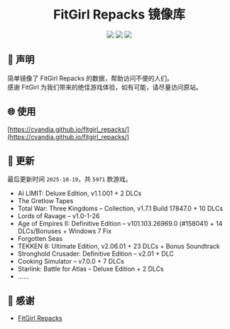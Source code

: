 ﻿<div align="center">

# FitGirl Repacks 镜像库

![](https://count.getloli.com/get/@fitgirl_repacks?theme=booru-lewd)
![](https://img.shields.io/badge/ci-passing-brightgreen.svg?logo=github) ![](https://img.shields.io/badge/license-MIT-brightgreen.svg)

</div>

## 📜 声明
简单镜像了 FitGirl Repacks 的数据，帮助访问不便的人们。  
感谢 FitGirl 为我们带来的绝佳游戏体验，如有可能，请尽量访问原站。

## 🌐 使用
[https://cvandia.github.io/fitgirl_repacks/](https://cvandia.github.io/fitgirl_repacks/)

## 🔄 更新
最后更新时间 `2025-10-19`，共 `5971` 款游戏。
- AI LIMIT: Deluxe Edition, v1.1.001 + 2 DLCs
- The Gretlow Tapes
- Total War: Three Kingdoms – Collection, v1.7.1 Build 17847.0 + 10 DLCs
- Lords of Ravage – v1.0-1-26
- Age of Empires II: Definitive Edition – v101.103.26969.0 (#158041) + 14 DLCs/Bonuses + Windows 7 Fix
- Forgotten Seas
- TEKKEN 8: Ultimate Edition, v2.06.01 + 23 DLCs + Bonus Soundtrack
- Stronghold Crusader: Definitive Edition – v2.01 + DLC
- Cooking Simulator – v7.0.0 + 7 DLCs
- Starlink: Battle for Atlas – Deluxe Edition + 2 DLCs
- ……

## 🙏 感谢
- [FitGirl Repacks](https://fitgirl-repacks.site/)
